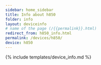 ```yaml
---
sidebar: home_sidebar
title: Info about h850
folder: info
layout: deviceinfo
# name of the page (/{{permalink}}.html)
redirect_from: h850_info.html
permalink: /devices/h850/
device: h850
---
```

{% include templates/device_info.md %}
